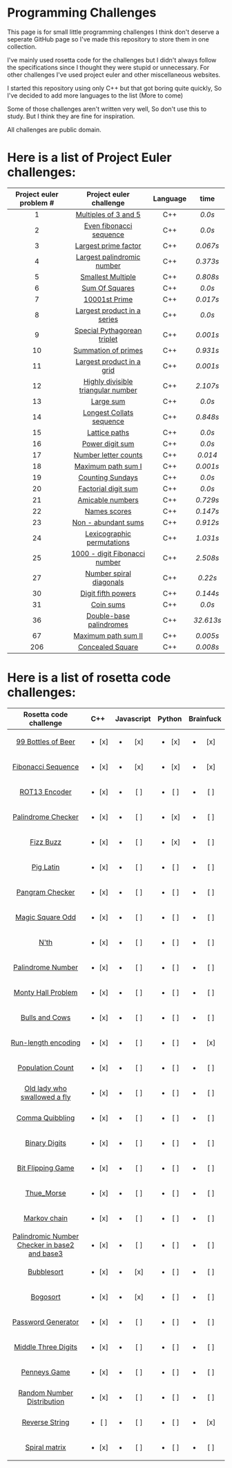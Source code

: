 # Programming Challenges
This page is for small little programming challenges I think don't deserve a seperate GitHub page so I've made this repository to store them in one collection.

I've mainly used rosetta code for the challenges but I didn't always follow the specifications since I thought they were stupid or unnecessary. For other challenges I've used project euler and other miscellaneous websites. 

I started this repository using only C++ but that got boring quite quickly, So I've decided to add more languages to the list (More to come)

Some of those challenges aren't written very well, So don't use this to study. But I think they are fine for inspiration.

All challenges are public domain.

# Here is a list of Project Euler challenges:

| Project euler problem #  | Project euler challenge | Language | time |
| :-: | :-: | :-: | :-: |
| 1 | [Multiples of 3 and 5](https://github.com/rutgerklamer/ProgrammingChallenges/tree/master/multiples_of_3_and_5)| C++ | *0.0s* |
| 2 | [Even fibonacci sequence](https://github.com/rutgerklamer/ProgrammingChallenges/tree/master/Even_fibonacci_sequence)| C++ | *0.0s* |
| 3 | [Largest prime factor](https://github.com/rutgerklamer/ProgrammingChallenges/tree/master/Largest_prime_factor)| C++ | *0.067s* |
| 4 | [Largest palindromic number](https://github.com/rutgerklamer/ProgrammingChallenges/tree/master/Largest_Palindrome_Number)| C++ | *0.373s* |
| 5 | [Smallest Multiple](https://github.com/rutgerklamer/ProgrammingChallenges/tree/master/Smallest_Multiple)| C++ | *0.808s* |
| 6 | [Sum Of Squares](https://github.com/rutgerklamer/ProgrammingChallenges/tree/master/Sum_Of_Squares)| C++ | *0.0s* |
| 7 | [10001st Prime](https://github.com/rutgerklamer/ProgrammingChallenges/tree/master/10001st_prime)| C++ | *0.017s* |
| 8 | [Largest product in a series](https://github.com/rutgerklamer/ProgrammingChallenges/tree/master/Largest_product_in_a_series)| C++ | *0.0s* |
| 9 | [Special Pythagorean triplet](https://github.com/rutgerklamer/ProgrammingChallenges/tree/master/Special_Pythagorean_triplet)| C++ | *0.001s* |
| 10 | [Summation of primes](https://github.com/rutgerklamer/ProgrammingChallenges/tree/master/Summation_of_primes)| C++ | *0.931s* |
| 11 | [Largest product in a grid](https://github.com/rutgerklamer/ProgrammingChallenges/tree/master/Largest_product_in_a_grid) | C++ | *0.001s* |
| 12 | [Highly divisible triangular number](https://github.com/rutgerklamer/ProgrammingChallenges/tree/master/Highly_divisible_triangular_number)| C++ | *2.107s* |
| 13 | [Large sum](https://github.com/rutgerklamer/ProgrammingChallenges/tree/master/Large_sum)| C++ | *0.0s* |
| 14 | [Longest Collats sequence](https://github.com/rutgerklamer/ProgrammingChallenges/tree/master/Longest_Collatz_sequence)| C++ | *0.848s* |
| 15 | [Lattice paths](https://github.com/rutgerklamer/ProgrammingChallenges/tree/master/Lattice_paths)| C++ | *0.0s* |
| 16 | [Power digit sum](https://github.com/rutgerklamer/ProgrammingChallenges/tree/master/Power_digit_sum)| C++ | *0.0s* |
| 17 | [Number letter counts](https://github.com/rutgerklamer/ProgrammingChallenges/tree/master/Number_letter_counts)| C++ | *0.014* |
| 18 | [Maximum path sum I](https://github.com/rutgerklamer/ProgrammingChallenges/tree/master/Maximum_path_sum_I)| C++ | *0.001s* |
| 19 | [Counting Sundays](https://github.com/rutgerklamer/ProgrammingChallenges/tree/master/Counting_Sundays)| C++ | *0.0s* |
| 20 | [Factorial digit sum](https://github.com/rutgerklamer/ProgrammingChallenges/tree/master/Factorial_digit_sum)| C++ | *0.0s* |
| 21 | [Amicable numbers](https://github.com/rutgerklamer/ProgrammingChallenges/tree/master/Amicable_numbers)| C++ | *0.729s* |
| 22 | [Names scores](https://github.com/rutgerklamer/ProgrammingChallenges/tree/master/Names_scores)| C++ | *0.147s* |
| 23 | [Non - abundant sums](https://github.com/rutgerklamer/ProgrammingChallenges/tree/master/Non-abundant_sums)| C++ | *0.912s* |
| 24 | [Lexicographic permutations](https://github.com/rutgerklamer/ProgrammingChallenges/tree/master/Lexicographic_permutations)| C++ | *1.031s* |
| 25 | [1000 - digit Fibonacci number](https://github.com/rutgerklamer/ProgrammingChallenges/tree/master/1000-digit_Fibonacci_number)| C++ | *2.508s* |
| 27 | [Number spiral diagonals](https://github.com/rutgerklamer/ProgrammingChallenges/tree/master/Number_spiral_diagonals)| C++ | *0.22s* |
| 30 | [Digit fifth powers](https://github.com/rutgerklamer/ProgrammingChallenges/tree/master/Digit_fifth_powers)| C++ | *0.144s* |
| 31 | [Coin sums](https://github.com/rutgerklamer/ProgrammingChallenges/tree/master/Coin_sums)| C++ | *0.0s* |
| 36 | [Double-base palindromes](https://github.com/rutgerklamer/ProgrammingChallenges/tree/master/Double_base_palindromes)| C++ | *32.613s* |
| 67 | [Maximum path sum II](https://github.com/rutgerklamer/ProgrammingChallenges/tree/master/Maximum_path_sum_II)| C++ | *0.005s* |
| 206 | [Concealed Square](https://github.com/rutgerklamer/ProgrammingChallenges/tree/master/Concealed_Square)| C++ | *0.008s* |

# Here is a list of rosetta code challenges:

| Rosetta code challenge | C++ | Javascript | Python | Brainfuck |
| :-: | :-: | :-: | :-: | :-: |
| [99 Bottles of Beer](https://github.com/rutgerklamer/ProgrammingChallenges/tree/master/99_Bottles_of_Beer)|<ul><li>[x] </li></ul> | <ul><li>[x] </li></ul>| <ul><li>[x] </li></ul>| <ul><li>[x] </li></ul>
| [Fibonacci Sequence](https://github.com/rutgerklamer/ProgrammingChallenges/tree/master/Fibonacci_Sequence)|<ul><li>[x] </li></ul> | <ul><li>[x] </li></ul>| <ul><li>[x] </li></ul>| <ul><li>[x] </li></ul>
| [ROT13 Encoder](https://github.com/rutgerklamer/ProgrammingChallenges/tree/master/Rot13)|<ul><li>[x] </li></ul> | <ul><li>[ ] </li></ul>| <ul><li>[ ] </li></ul>| <ul><li>[ ] </li></ul>
| [Palindrome Checker](https://github.com/rutgerklamer/ProgrammingChallenges/tree/master/Palindrome)| <ul><li>[x] </li></ul> | <ul><li>[ ] </li></ul>| <ul><li>[x] </li></ul>| <ul><li>[ ] </li></ul>
| [Fizz Buzz](https://github.com/rutgerklamer/ProgrammingChallenges/tree/master/Fizz_Buzz)| <ul><li>[x] </li></ul> | <ul><li>[ ] </li></ul>| <ul><li>[x] </li></ul>| <ul><li>[ ] </li></ul>
| [Pig Latin](https://github.com/rutgerklamer/ProgrammingChallenges/tree/master/Pig_Latin)| <ul><li>[x] </li></ul> | <ul><li>[ ] </li></ul>| <ul><li>[ ] </li></ul>| <ul><li>[ ] </li></ul>
| [Pangram Checker](https://github.com/rutgerklamer/ProgrammingChallenges/tree/master/Pangram)| <ul><li>[x] </li></ul> | <ul><li>[ ] </li></ul>| <ul><li>[ ] </li></ul>| <ul><li>[ ] </li></ul>
| [Magic Square Odd](https://github.com/rutgerklamer/ProgrammingChallenges/tree/master/Magic_Square_Odd)| <ul><li>[x] </li></ul> | <ul><li>[ ] </li></ul>| <ul><li>[ ] </li></ul>| <ul><li>[ ] </li></ul>
| [N'th](https://github.com/rutgerklamer/ProgrammingChallenges/tree/master/N-th)| <ul><li>[x] </li></ul> | <ul><li>[ ] </li></ul>| <ul><li>[ ] </li></ul>| <ul><li>[ ] </li></ul>
| [Palindrome Number](https://github.com/rutgerklamer/ProgrammingChallenges/tree/master/Palindrome_Number)| <ul><li>[x] </li></ul> | <ul><li>[ ] </li></ul>| <ul><li>[ ] </li></ul>| <ul><li>[ ] </li></ul>
| [Monty Hall Problem](https://github.com/rutgerklamer/ProgrammingChallenges/tree/master/Monty_Hall_Problem)| <ul><li>[x] </li></ul> | <ul><li>[ ] </li></ul>| <ul><li>[ ] </li></ul>| <ul><li>[ ] </li></ul>
| [Bulls and Cows](https://github.com/rutgerklamer/ProgrammingChallenges/tree/master/Bulls_Cows)| <ul><li>[x] </li></ul> | <ul><li>[ ] </li></ul>| <ul><li>[ ] </li></ul>| <ul><li>[ ] </li></ul>
| [Run-length encoding](https://github.com/rutgerklamer/ProgrammingChallenges/tree/master/RLE)| <ul><li>[x] </li></ul> | <ul><li>[ ] </li></ul>| <ul><li>[ ] </li></ul>| <ul><li>[x] </li></ul>
| [Population Count](https://github.com/rutgerklamer/ProgrammingChallenges/new/master/Population_count)| <ul><li>[x] </li></ul> | <ul><li>[ ] </li></ul>| <ul><li>[ ] </li></ul>| <ul><li>[ ] </li></ul>
| [Old lady who swallowed a fly](https://github.com/rutgerklamer/ProgrammingChallenges/tree/master/Old_lady_swallowed_a_fly)| <ul><li>[x] </li></ul> | <ul><li>[ ] </li></ul>| <ul><li>[ ] </li></ul>| <ul><li>[ ] </li></ul>
| [Comma Quibbling](https://github.com/rutgerklamer/ProgrammingChallenges/blob/master/Comma_quibbling)| <ul><li>[x] </li></ul> | <ul><li>[ ] </li></ul>| <ul><li>[ ] </li></ul>| <ul><li>[ ] </li></ul>
| [Binary Digits](https://github.com/rutgerklamer/ProgrammingChallenges/tree/master/Binary_digits)| <ul><li>[x] </li></ul> | <ul><li>[ ] </li></ul>| <ul><li>[ ] </li></ul>| <ul><li>[ ] </li></ul>
| [Bit Flipping Game](https://github.com/rutgerklamer/ProgrammingChallenges/tree/master/Bitflipping_Game)| <ul><li>[x] </li></ul> | <ul><li>[ ] </li></ul>| <ul><li>[ ] </li></ul>| <ul><li>[ ] </li></ul>
| [Thue_Morse](https://github.com/rutgerklamer/ProgrammingChallenges/tree/master/Thue_Morse)| <ul><li>[x] </li></ul> | <ul><li>[ ] </li></ul>| <ul><li>[ ] </li></ul>| <ul><li>[ ] </li></ul>
| [Markov chain](https://github.com/rutgerklamer/ProgrammingChallenges/tree/master/Markov_chain)| <ul><li>[x] </li></ul> | <ul><li>[ ] </li></ul>| <ul><li>[ ] </li></ul>| <ul><li>[ ] </li></ul>
| [Palindromic Number Checker in base2 and base3](https://github.com/rutgerklamer/ProgrammingChallenges/tree/master/Palindromic_number_in_base2_and_base3)| <ul><li>[x] </li></ul> | <ul><li>[ ] </li></ul>| <ul><li>[ ] </li></ul>| <ul><li>[ ] </li></ul>
| [Bubblesort](https://github.com/rutgerklamer/ProgrammingChallenges/tree/master/Bubblesort)| <ul><li>[x] </li></ul> | <ul><li>[x] </li></ul>| <ul><li>[ ] </li></ul>| <ul><li>[ ] </li></ul>
| [Bogosort](https://github.com/rutgerklamer/ProgrammingChallenges/tree/master/Bogosort)| <ul><li>[x] </li></ul> | <ul><li>[x] </li></ul>| <ul><li>[ ] </li></ul>| <ul><li>[ ] </li></ul>
| [Password Generator](https://github.com/rutgerklamer/ProgrammingChallenges/tree/master/Password_Generator)| <ul><li>[x] </li></ul> | <ul><li>[ ] </li></ul>| <ul><li>[ ] </li></ul>| <ul><li>[ ] </li></ul>
| [Middle Three Digits](https://github.com/rutgerklamer/ProgrammingChallenges/tree/master/Middle_Three_Digits)| <ul><li>[x] </li></ul> | <ul><li>[ ] </li></ul>| <ul><li>[ ] </li></ul>| <ul><li>[ ] </li></ul>
| [Penneys Game](https://github.com/rutgerklamer/ProgrammingChallenges/tree/master/Penneys_game)| <ul><li>[x] </li></ul> | <ul><li>[ ] </li></ul>| <ul><li>[ ] </li></ul>| <ul><li>[ ] </li></ul>
| [Random Number Distribution](https://github.com/rutgerklamer/ProgrammingChallenges/tree/master/Random_Number_Distribution)| <ul><li>[x] </li></ul> | <ul><li>[ ] </li></ul> | <ul><li>[ ] </li></ul> | <ul><li>[ ] </li></ul>
| [Reverse String](https://github.com/rutgerklamer/ProgrammingChallenges/tree/master/Reverse_string)| <ul><li>[ ] </li></ul> | <ul><li>[ ] </li></ul> | <ul><li>[ ] </li></ul> | <ul><li>[x] </li></ul>
| [Spiral matrix](https://github.com/rutgerklamer/ProgrammingChallenges/tree/master/Spiral_matrix)| <ul><li>[x] </li></ul> | <ul><li>[ ] </li></ul> | <ul><li>[ ] </li></ul> | <ul><li>[ ] </li></ul>

